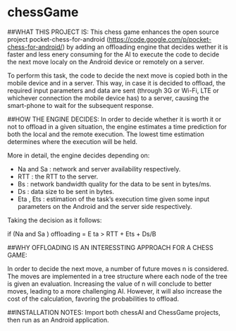 chessGame
=========

##WHAT THIS PROJECT IS:
This chess game enhances the open source project pocket-chess-for-android (https://code.google.com/p/pocket-chess-for-android/) by adding an offloading engine that decides wether it is faster and less enery consuming for the AI to execute the code to decide the next move localy on the Android device or remotely on a server. 

To perform this task, the code to decide the next move is copied both in the mobile device and in a server. This way, in case it is decided to offload, the required input parameters and data are sent (through 3G or Wi-Fi, LTE or whichever connection the mobile device has) to a server, causing the smart-phone to wait for the subsequent response.

##HOW THE ENGINE DECIDES:
In order to decide whether it is worth it or not to offload in a given situation, the engine estimates a
time prediction for both the local and the remote execution. The lowest time estimation determines
where the execution will be held.

More in detail, the engine decides depending on:
- Na and Sa : network and server availability respectively.
- RTT : the RTT to the server.
- Bs : network bandwidth quality for the data to be sent in bytes/ms.
- Ds : data size to be sent in bytes.
- Eta , Ets : estimation of the task’s execution time given some input parameters on the Android
and the server side respectively.

Taking the decision as it follows:

if (Na and Sa ) offloading = E ta > RTT + Ets + Ds/B

##WHY OFFLOADING IS AN INTERESSTING APPROACH FOR A CHESS GAME:

In order to decide the next move, a number of future moves n is considered. The moves are implemented
in a tree structure where each node of the tree is given an evaluation. 
Increasing the value of n will conclude to better moves, leading to a more challenging AI. However, it will also increase the cost of the calculation, favoring the probabilities to offload.

##INSTALLATION NOTES:
Import both chessAI and ChessGame projects, then run as an Android application.






